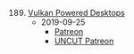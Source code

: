 189. [Vulkan Powered Desktops](https://linuxgamecast.com/2019/09/lwdw-189-vulkan-powered-desktops/)
     * 2019-09-25
        * [Patreon](https://www.patreon.com/posts/lwdw-189-vulkan-30245385)
        * [UNCUT Patreon](https://www.patreon.com/posts/lwdw-189-live-30264445)
